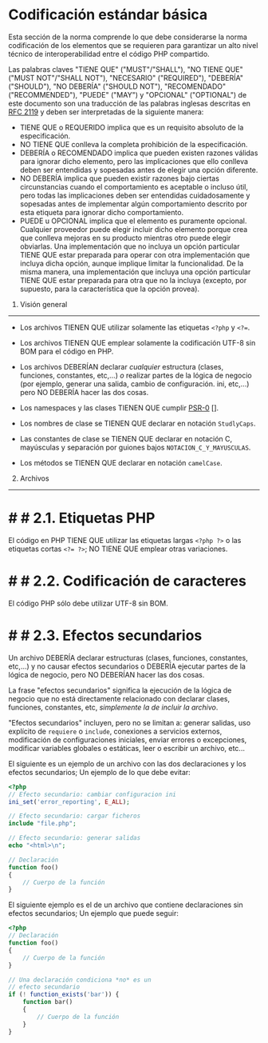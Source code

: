 Codificación estándar básica
=====================

Esta sección de la norma comprende lo que debe considerarse la norma codificación de los elementos que se requieren para garantizar un alto nivel técnico de
interoperabilidad entre el código PHP compartido.

Las palabras claves "TIENE QUE" ("MUST"/"SHALL"), "NO TIENE QUE" ("MUST NOT"/"SHALL NOT"), "NECESARIO" ("REQUIRED"), "DEBERÍA" ("SHOULD"), "NO DEBERÍA" ("SHOULD NOT"), "RECOMENDADO" ("RECOMMENDED"), "PUEDE" ("MAY") y "OPCIONAL" ("OPTIONAL") de este documento son una traducción de las palabras inglesas descritas en [RFC 2119][] y deben ser interpretadas de la siguiente manera: 
- TIENE QUE o REQUERIDO implica que es un requisito absoluto de la especificación.
- NO TIENE QUE conlleva la completa prohibición de la especificación.
- DEBERÍA o RECOMENDADO implica que pueden existen razones válidas para ignorar dicho elemento, pero las implicaciones que ello conlleva deben ser entendidas y sopesadas antes de elegir una opción diferente.
- NO DEBERÍA implica que pueden existir razones bajo ciertas circunstancias cuando el comportamiento es aceptable o incluso útil, pero todas las implicaciones deben ser entendidas cuidadosamente y sopesadas antes de implementar algún comportamiento descrito por esta etiqueta para ignorar dicho comportamiento.
- PUEDE u OPCIONAL implica que el elemento es puramente opcional. Cualquier proveedor puede elegir incluir dicho elemento porque crea que conlleva mejoras en su producto mientras otro puede elegir obviarlas. Una implementación que no incluya un opción particular TIENE QUE estar preparada para operar con otra implementación que incluya dicha opción, aunque implique limitar la funcionalidad. De la misma manera, una implementación que incluya una opción particular TIENE QUE estar preparada para otra que no la incluya (excepto, por supuesto, para la característica que la opción provea).

[RFC 2119]: http://www.ietf.org/rfc/rfc2119.txt
[PSR-0]: https://github.com/php-fig/fig-standards/blob/master/accepted/PSR-0.md

1. Visión general
----------------------

- Los archivos TIENEN QUE utilizar solamente las etiquetas `<?php` y `<?=`.

- Los archivos TIENEN QUE emplear solamente la codificación UTF-8 sin BOM para el código en PHP.

- Los archivos DEBERÍAN declarar *cualquier* estructura (clases, funciones, constantes, etc,...) *o* realizar partes de la lógica de negocio (por ejemplo, generar una salida, cambio de configuración. ini, etc,...) pero NO DEBERÍA hacer las dos cosas.

- Los namespaces y las clases TIENEN QUE cumplir [PSR-0] [].

- Los nombres de clase se TIENEN QUE declarar en notación `StudlyCaps`.

- Las constantes de clase se TIENEN QUE declarar en notación C, mayúsculas y separación por guiones bajos `NOTACION_C_Y_MAYUSCULAS`.

- Los métodos se TIENEN QUE declarar en notación `camelCase`.

2. Archivos
--------------

# # # 2.1. Etiquetas PHP

El código en PHP TIENE QUE utilizar las etiquetas largas `<?php ?>` o las etiquetas cortas `<?= ?>`; NO TIENE QUE emplear otras variaciones.

# # # 2.2. Codificación de caracteres

El código PHP sólo debe utilizar UTF-8 sin BOM.

# # # 2.3. Efectos secundarios

Un archivo DEBERÍA declarar estructuras (clases, funciones, constantes, etc,...) y no causar efectos secundarios o DEBERÍA ejecutar partes de la lógica de negocio, pero NO DEBERÍAN hacer las dos cosas.

La frase "efectos secundarios" significa la ejecución de la lógica de negocio que no está directamente relacionado con
declarar clases, funciones, constantes, etc, *simplemente la de incluir la archivo*.

"Efectos secundarios" incluyen, pero no se limitan a: generar salidas, uso explícito de `requiere` o `include`, conexiones a servicios externos, modificación de configuraciones iniciales, enviar errores o excepciones, modificar variables globales o estáticas, leer o escribir un archivo, etc...

El siguiente es un ejemplo de un archivo con las dos declaraciones y los efectos secundarios;
Un ejemplo de lo que debe evitar:

```php
<?php
// Efecto secundario: cambiar configuracion ini
ini_set('error_reporting', E_ALL);

// Efecto secundario: cargar ficheros
include "file.php";

// Efecto secundario: generar salidas
echo "<html>\n";

// Declaración
function foo()
{
    // Cuerpo de la función
}
```

El siguiente ejemplo es el de un archivo que contiene declaraciones sin efectos secundarios;
Un ejemplo que puede seguir:

```php
<?php
// Declaración
function foo()
{
    // Cuerpo de la función
}

// Una declaración condiciona *no* es un
// efecto secundario
if (! function_exists('bar')) {
    function bar()
    {
        // Cuerpo de la función
    }
}
```